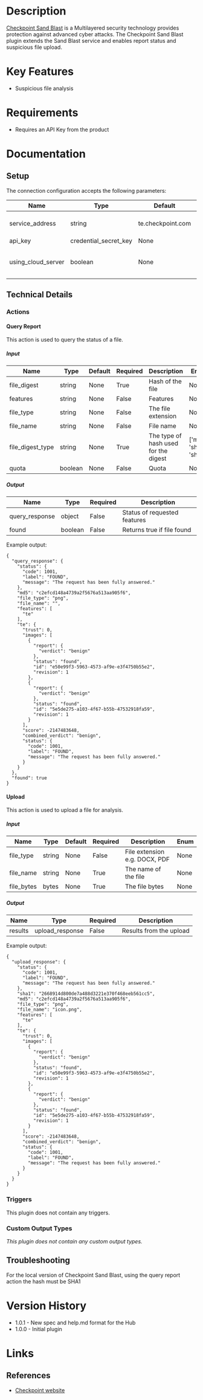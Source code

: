 # Description

[Checkpoint Sand Blast](https://www.checkpoint.com/solutions/zero-day-protection/) is a Multilayered security technology provides protection against advanced cyber attacks. The Checkpoint Sand Blast plugin extends the Sand Blast service and enables report status and suspicious file upload.

# Key Features

* Suspicious file analysis

# Requirements

* Requires an API Key from the product

# Documentation

## Setup

The connection configuration accepts the following parameters:

|Name|Type|Default|Required|Description|Enum|
|----|----|-------|--------|-----------|----|
|service_address|string|te.checkpoint.com|True|The Service Address|None|
|api_key|credential_secret_key|None|True|API Key|None|
|using_cloud_server|boolean|None|True|Set to true if using the cloud version|None|

## Technical Details

### Actions

#### Query Report

This action is used to query the status of a file.

##### Input

|Name|Type|Default|Required|Description|Enum|
|----|----|-------|--------|-----------|----|
|file_digest|string|None|True|Hash of the file|None|
|features|string|None|False|Features|None|
|file_type|string|None|False|The file extension|None|
|file_name|string|None|False|File name|None|
|file_digest_type|string|None|True|The type of hash used for the digest|['md5', 'sha1', 'sha2']|
|quota|boolean|None|False|Quota|None|

##### Output

|Name|Type|Required|Description|
|----|----|--------|-----------|
|query_response|object|False|Status of requested features|
|found|boolean|False|Returns true if file found|

Example output:

```
{
  "query_response": {
    "status": {
      "code": 1001,
      "label": "FOUND",
      "message": "The request has been fully answered."
    },
    "md5": "c2efcd148a4739a2f5676a513aa905f6",
    "file_type": "png",
    "file_name": "",
    "features": [
      "te"
    ],
    "te": {
      "trust": 0,
      "images": [
        {
          "report": {
            "verdict": "benign"
          },
          "status": "found",
          "id": "e50e99f3-5963-4573-af9e-e3f4750b55e2",
          "revision": 1
        },
        {
          "report": {
            "verdict": "benign"
          },
          "status": "found",
          "id": "5e5de275-a103-4f67-b55b-47532918fa59",
          "revision": 1
        }
      ],
      "score": -2147483648,
      "combined_verdict": "benign",
      "status": {
        "code": 1001,
        "label": "FOUND",
        "message": "The request has been fully answered."
      }
    }
  },
  "found": true
}
```

#### Upload

This action is used to upload a file for analysis.

##### Input

|Name|Type|Default|Required|Description|Enum|
|----|----|-------|--------|-----------|----|
|file_type|string|None|False|File extension e.g. DOCX, PDF|None|
|file_name|string|None|True|The name of the file|None|
|file_bytes|bytes|None|True|The file bytes|None|

##### Output

|Name|Type|Required|Description|
|----|----|--------|-----------|
|results|upload_response|False|Results from the upload|

Example output:

```
{
  "upload_response": {
    "status": {
      "code": 1001,
      "label": "FOUND",
      "message": "The request has been fully answered."
    },
    "sha1": "2668914d800de7a488d3221e370f468eeb561cc5",
    "md5": "c2efcd148a4739a2f5676a513aa905f6",
    "file_type": "png",
    "file_name": "icon.png",
    "features": [
      "te"
    ],
    "te": {
      "trust": 0,
      "images": [
        {
          "report": {
            "verdict": "benign"
          },
          "status": "found",
          "id": "e50e99f3-5963-4573-af9e-e3f4750b55e2",
          "revision": 1
        },
        {
          "report": {
            "verdict": "benign"
          },
          "status": "found",
          "id": "5e5de275-a103-4f67-b55b-47532918fa59",
          "revision": 1
        }
      ],
      "score": -2147483648,
      "combined_verdict": "benign",
      "status": {
        "code": 1001,
        "label": "FOUND",
        "message": "The request has been fully answered."
      }
    }
  }
}
```

### Triggers

This plugin does not contain any triggers.

### Custom Output Types

_This plugin does not contain any custom output types._

## Troubleshooting

For the local version of Checkpoint Sand Blast, using the query report action the
hash must be SHA1

# Version History

* 1.0.1 - New spec and help.md format for the Hub
* 1.0.0 - Initial plugin

# Links

## References

* [Checkpoint website](https://www.checkpoint.com/)

